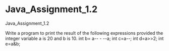 # Java_Assignment_1.2
Java_Assignment_1.2

Write a program to print the result of the following expressions provided the integer variable a is 20 and b is 10.
int b= a-- - --a;
int c=a--;
int d=a>>2;
int e=a&b;
